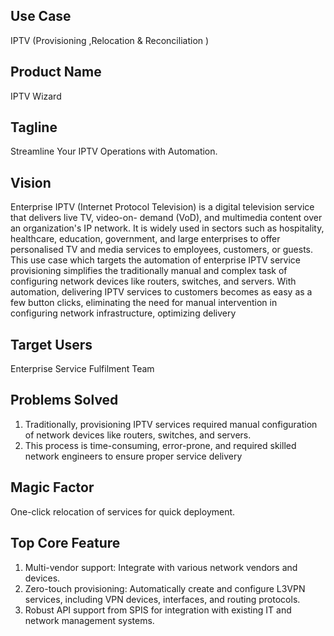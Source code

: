 ## Use Case	
IPTV (Provisioning ,Relocation & Reconciliation )
## Product Name	
IPTV Wizard
## Tagline	
Streamline Your IPTV Operations with Automation.
## Vision	
Enterprise IPTV (Internet Protocol Television) is a digital television service that delivers live TV, video-on-
demand (VoD), and multimedia content over an organization's IP network. It is widely used in sectors such 
as hospitality, healthcare, education, government, and large enterprises to offer personalised TV and media 
services to employees, customers, or guests. This use case which targets the automation of enterprise IPTV 
service provisioning simplifies the traditionally manual and complex task of configuring network devices like 
routers, switches, and servers. With automation, delivering IPTV services to customers becomes as easy as 
a few button clicks, eliminating the need for manual intervention in configuring network infrastructure, 
optimizing delivery
## Target Users	
Enterprise Service Fulfilment Team
## Problems Solved	
1.	Traditionally, provisioning IPTV services required manual configuration of network devices like routers, switches, and servers. 
2.	This process is time-consuming, error-prone, and required skilled network engineers to ensure proper service delivery

## Magic Factor	
One-click relocation of services for quick deployment.
## Top Core Feature	
1. Multi-vendor support: Integrate with various network vendors and devices.
2. Zero-touch provisioning: Automatically create and configure L3VPN services, including VPN devices, interfaces, and routing protocols.
3. Robust API support from SPIS for integration with existing IT and network management systems.
